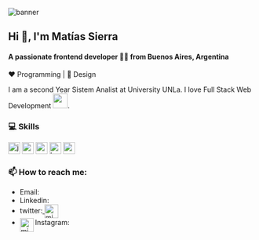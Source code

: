 
![banner](https://user-images.githubusercontent.com/36944271/87879665-b5d9a700-c9c2-11ea-97c8-df01d867c0cd.jpg)

<h2 align="left">Hi 👋, I'm Matías Sierra</h2>


<h4 align="left">A passionate frontend developer 👨‍💻  from Buenos Aires, Argentina</h4>

:heart: Programming | :black_heart: Design

I am a second Year Sistem Analist at University UNLa. I love Full Stack Web Development <img src="https://media.giphy.com/media/WUlplcMpOCEmTGBtBW/giphy.gif" width="30">. 

### 💻 Skills
<p align="left">
  <img src="https://konpa.github.io/devicon/devicon.git/icons/javascript/javascript-original.svg" alt="javascript" width="24px" height="24px"/>
  <img src="https://konpa.github.io/devicon/devicon.git/icons/css3/css3-original-wordmark.svg" alt="css3" width="24px" height="24px"/>
  <img src="https://konpa.github.io/devicon/devicon.git/icons/react/react-original-wordmark.svg" alt="react" width="24px" height="24px"/>
  <img src="https://github.com/konpa/devicon/blob/master/icons/bootstrap/bootstrap-plain-wordmark.svg" alt="bootstrap" width="24px" height="24px"/>
  <img src="https://github.com/konpa/devicon/blob/master/icons/nodejs/nodejs-original.svg" alt="node" width="24px" height="24px"/>
</p>

### 📫 How to reach me:
- Email:
- Linkedin:
- twitter:<a href="https://twitter.com/Mati__raw" target="blank">
                <img align="center" src="https://cdn.jsdelivr.net/npm/simple-icons@3.0.1/icons/twitter.svg" alt="midudev" height="28px" width="28px" />
          </a>
- Instagram:<a href="https://www.instagram.com/matti.js/" target="blank">
                <img align="left" src="https://cdn.jsdelivr.net/npm/simple-icons@3.0.1/icons/instagram.svg" alt="midu.dev" height="28px" width="28px" />
            </a>
